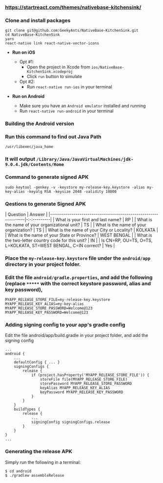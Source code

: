 
### https://startreact.com/themes/nativebase-kitchensink/

### Clone and install packages

```
git clone git@github.com:GeekyAnts/NativeBase-KitchenSink.git
cd NativeBase-KitchenSink
yarn
react-native link react-native-vector-icons
```

*	**Run on iOS**
	*	Opt #1:
		*	Open the project in Xcode from `ios/NativeBase-KitchenSink.xcodeproj`
		*	Click `run` button to simulate
	*	Opt #2:
		*	Run `react-native run-ios` in your terminal


*	**Run on Android**
	*	Make sure you have an `Android emulator` installed and running
	*	Run `react-native run-android` in your terminal
  
### Building the Android version

### Run this command to find out Java Path
```
/usr/libexec/java_home
```

### It will output `/Library/Java/JavaVirtualMachines/jdk-9.0.4.jdk/Contents/Home`

### Command to generate signed APK 
```
sudo keytool -genkey -v -keystore my-release-key.keystore -alias my-key-alias -keyalg RSA -keysize 2048 -validity 10000
```

### Qestions to generate Signed APK
| Question                                                        | Answer      |
|-----------------------------------------------------------------|-:-:---------|
| What is your first and last name?                               | RP          |
| What is the name of your organizational unit?                   | TS          |
| What is the name of your organization?                          | TS          |
| What is the name of your City or Locality?                      | KOLKATA     |
| What is the name of your State or Province?                     | WEST BENGAL |
| What is the two-letter country code for this unit?              | IN          |
| Is CN=RP, OU=TS, O=TS, L=KOLKATA, ST=WEST BENGAL, C=IN correct? | Yes         |

### Place the `my-release-key.keystore` file under the `android/app` directory in your project folder.

### Edit the file `android/gradle.properties`, and add the following (replace `*****` with the correct keystore password, alias and key password),

```
MYAPP_RELEASE_STORE_FILE=my-release-key.keystore
MYAPP_RELEASE_KEY_ALIAS=my-key-alias
MYAPP_RELEASE_STORE_PASSWORD=Welcome@123
MYAPP_RELEASE_KEY_PASSWORD=Welcome@123
```

### Adding signing config to your app's gradle config

Edit the file android/app/build.gradle in your project folder, and add the signing config

```
...
android {
    ...
    defaultConfig { ... }
    signingConfigs {
        release {
            if (project.hasProperty('MYAPP_RELEASE_STORE_FILE')) {
                storeFile file(MYAPP_RELEASE_STORE_FILE)
                storePassword MYAPP_RELEASE_STORE_PASSWORD
                keyAlias MYAPP_RELEASE_KEY_ALIAS
                keyPassword MYAPP_RELEASE_KEY_PASSWORD
            }
        }
    }
    buildTypes {
        release {
            ...
            signingConfig signingConfigs.release
        }
    }
}
...
```

### Generating the release APK

Simply run the following in a terminal:

```
$ cd android
$ ./gradlew assembleRelease
```












